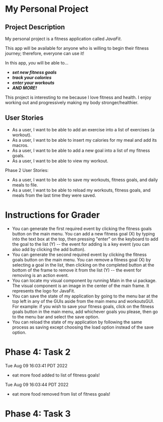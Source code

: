 # My Personal Project

## Project Description 

My personal project is a fitness application called *JavaFit*. 

This app will be available for anyone who is willing to begin their fitness journey; therefore, everyone can use it!

In this app, *you* will be able to...
- ***set new fitness goals***
- ***track your calories***
- ***enter your workouts***
- ***AND MORE!*** 

This project is interesting to me because I love fitness and health. I enjoy working out and progressively making 
my body stronger/healthier.

## User Stories

- As a user, I want to be able to add an exercise into a list of exercises (a workout).
- As a user, I want to be able to insert my calories for my meal and add its macros.
- As a user, I want to be able to add a new goal into a list of my fitness goals.
- As a user, I want to be able to view my workout.

Phase 2 User Stories:
- As a user, I want to be able to save my workouts, fitness goals, and daily meals to file.
- As a user, I want to be able to reload my workouts, fitness goals, and meals from the last time they were saved.

# Instructions for Grader

- You can generate the first required event by clicking the fitness goals button on the main menu. You can
add a new fitness goal (X) by typing into the text box at the top, then pressing "enter" on the keyboard to add the 
goal to the list (Y) -- the event for adding is a key event (you can also add by clicking the add button).
- You can generate the second required event by clicking the fitness goals button on the main menu. You can 
remove a fitness goal (X) by selecting a goal in the list, then clicking on the completed button at the bottom
of the frame to remove it from the list (Y) -- the event for removing is an action event.
- You can locate my visual component by running Main in the ui package. The visual component is an image in the center
of the main frame. It represents the logo for JavaFit. 
- You can save the state of my application by going to the menu bar at the top left in any of the GUIs aside 
from the main menu and workoutsGUI. For example: if you wish to save your fitness goals, click on
the fitness goals button in the main menu, add whichever goals you please, then go to the menu bar and 
select the save option. 
- You can reload the state of my application by following the same process as saving except choosing the load
option instead of the save option.

# Phase 4: Task 2

Tue Aug 09 16:03:41 PDT 2022
- eat more food added to list of fitness goals!

Tue Aug 09 16:03:44 PDT 2022
- eat more food removed from list of fitness goals!

# Phase 4: Task 3

